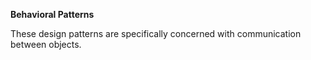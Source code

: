 **Behavioral Patterns**

These design patterns are specifically concerned with communication between objects.